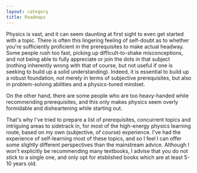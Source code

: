 ```yaml
---
layout: category
title: Roadmaps
---
```


Physics is vast, and it can seem daunting at first sight to even get started with a topic. There is often this lingering feeling of self-doubt as to whether you're sufficiently proficient in the prerequisites to make actual headway. Some people rush too fast, picking up difficult-to-shake misconceptions, and not being able to fully appreciate or join the dots in that subject (nothing inherently wrong with that of course, but not useful if one is seeking to build up a solid understanding). Indeed, it is essential to build up a robust foundation, not merely in terms of subjective prerequisites, but also in problem-solving abilities and a physics-tuned mindset.

On the other hand, there are some people who are too heavy-handed while recommending prerequisites, and this only makes physics seem overly formidable and disheartening while starting out. 

That's why I've tried to prepare a list of prerequisites, concurrent topics and intriguing areas to sidetrack in, for most of the high-energy physics learning route, based on my own (subjective, of course) experience. I've had the experience of self-learning most of these topics, and so I feel I can offer some slightly different perspectives than the mainstream advice. Although I won't explicitly be recommending many textbooks, I advise that you do not stick to a single one, and only opt for etsblished books which are at least 5-10 years old.

